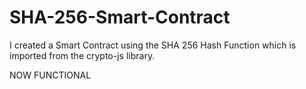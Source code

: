 # SHA-256-Smart-Contract

I created a Smart Contract using the SHA 256 Hash Function which is imported from the crypto-js library. 

NOW FUNCTIONAL
